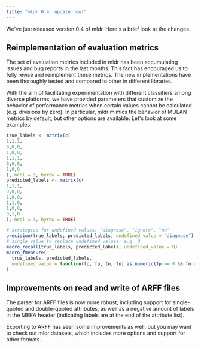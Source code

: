 ```yaml
---
title: "mldr 0.4: update now!"
---
```


We've just released version 0.4 of mldr. Here's a brief look at the changes.

## Reimplementation of evaluation metrics

The set of evaluation metrics included in mldr has been accumulating issues and bug reports in the last months. This fact has encouraged us to fully revise and reimplement these metrics. The new implementations have been thoroughly tested and compared to other in different libraries.

With the aim of facilitating experimentation with different classifiers among diverse platforms, we have provided parameters that customize the behavior of performance metrics when certain values cannot be calculated (e.g. divisions by zero). In particular, mldr mimics the behavior of MULAN metrics by default, but other options are available. Let's look at some examples:

~~~R
true_labels <- matrix(c(
1,1,1,
0,0,0,
1,0,0,
1,1,1,
0,0,0,
1,0,0
), ncol = 3, byrow = TRUE)
predicted_labels <- matrix(c(
1,1,1,
0,0,0,
1,0,0,
1,1,0,
1,0,0,
0,1,0
), ncol = 3, byrow = TRUE)

# strategies for undefined values: "diagnose", "ignore", "na"
precision(true_labels, predicted_labels, undefined_value = "diagnose")
# single value to replace undefined values: e.g. 0
macro_recall(true_labels, predicted_labels, undefined_value = 0)
macro_fmeasure(
  true_labels, predicted_labels,
  undefined_value = function(tp, fp, tn, fn) as.numeric(fp == 0 && fn == 0)
)
~~~

## Improvements on read and write of ARFF files

The parser for ARFF files is now more robust, including support for single-quoted and double-quoted attributes, as well as a negative amount of labels in the MEKA header (indicating labels are at the end of the attribute list).

Exporting to ARFF has seen some improvements as well, but you may want to check out mldr.datasets, which includes more options and support for other formats.
<!--stackedit_data:
eyJoaXN0b3J5IjpbMTA1NDQyOTU0MV19
-->